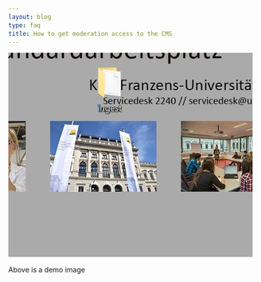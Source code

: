 ```yaml
---
layout: blog
type: faq
title: How to get moderation access to the CMS
---
```

![](/images/uploads/test.jpg)



Above is a demo image